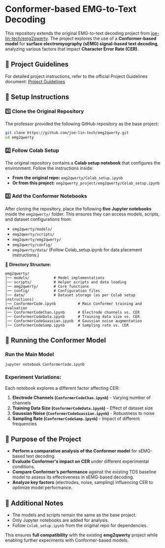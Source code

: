 # Conformer-based EMG-to-Text Decoding

This repository extends the original EMG-to-text decoding project from [joe-lin-tech/emg2qwerty](https://github.com/joe-lin-tech/emg2qwerty). The project explores the use of a **Conformer-based model** for **surface electromyography (sEMG) signal-based text decoding**, analyzing various factors that impact **Character Error Rate (CER)**.

## 📌 Project Guidelines

For detailed project instructions, refer to the official Project Guidelines document:
[Project Guidelines](https://drive.google.com/drive/home?dmr=1&ec=wgc-drive-hero-goto)

## 📌 Setup Instructions

### 1️⃣ **Clone the Original Repository**
The professor provided the following GitHub repository as the base project:

```bash
git clone https://github.com/joe-lin-tech/emg2qwerty.git
cd emg2qwerty
```

### 2️⃣ **Follow Colab Setup**
The original repository contains a **Colab setup notebook** that configures the environment. Follow the instructions inside:

- **From the original repo:** `emg2qwerty/Colab_setup.ipynb`
- **Or from this project:** `emg2qwerty_project/emg2qwerty/Colab_setup.ipynb`

### 3️⃣ **Add the Conformer Notebooks**
After cloning the repository, place the following **five Jupyter notebooks** inside the `emg2qwerty/` folder. This ensures they can access models, scripts, and dataset configurations from:
- `emg2qwerty/models/`
- `emg2qwerty/scripts/`
- `emg2qwerty/emg2qwerty/`
- `emg2qwerty/config/`
- `emg2qwerty/data/` (Follow Colab_setup.ipynb for data placement instructions.)

📂 **Directory Structure:**
```
emg2qwerty/
│── models/           # Model implementations
│── scripts/          # Helper scripts and data loading
│── emg2qwerty/       # Core functions
│── config/           # Configuration files
│── data/             # Dataset storage (as per Colab setup instructions)
│── ConformerCode.ipynb          # Main Conformer training and evaluation
│── ConformerCodeChan.ipynb      # Electrode channels vs. CER
│── ConformerCodeData.ipynb      # Training data size vs. CER
│── ConformerCodeGuassian.ipynb  # Gaussian noise augmentation
│── ConformerCodeSamp.ipynb      # Sampling rate vs. CER
```

## 🚀 Running the Conformer Model

### **Run the Main Model**
```bash
jupyter notebook ConformerCode.ipynb
```

### **Experiment Variations:**
Each notebook explores a different factor affecting CER:
1. **Electrode Channels (`ConformerCodeChan.ipynb`)** - Varying number of channels
2. **Training Data Size (`ConformerCodeData.ipynb`)** - Effect of dataset size
3. **Gaussian Noise (`ConformerCodeGuassian.ipynb`)** - Robustness to noise
4. **Sampling Rate (`ConformerCodeSamp.ipynb`)** - Impact of different frequencies

## 🔬 Purpose of the Project
- **Perform a comparative analysis of the Conformer model** for sEMG-based text decoding.
- **Evaluate Conformer's impact on CER** under different experimental conditions.
- **Compare Conformer’s performance** against the existing TDS baseline model to assess its effectiveness in sEMG-based decoding.
- **Analyze key factors** (electrodes, noise, sampling) influencing CER to optimize model performance.

## 📌 Additional Notes
- The models and scripts remain the same as the base project.
- Only Jupyter notebooks are added for analysis.
- Follow `Colab_setup.ipynb` from the original repo for dependencies.

This ensures **full compatibility** with the existing **emg2qwerty** project while enabling further experiments with Conformer-based models.

